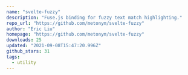 ```yaml
---
name: "svelte-fuzzy"
description: "Fuse.js binding for fuzzy text match highlighting."
repo_url: "https://github.com/metonym/svelte-fuzzy"
author: "Eric Liu"
homepage: "https://github.com/metonym/svelte-fuzzy"
downloads: 25
updated: "2021-09-08T15:47:20.996Z"
github_stars: 31
tags: 
  - utility
---
```

